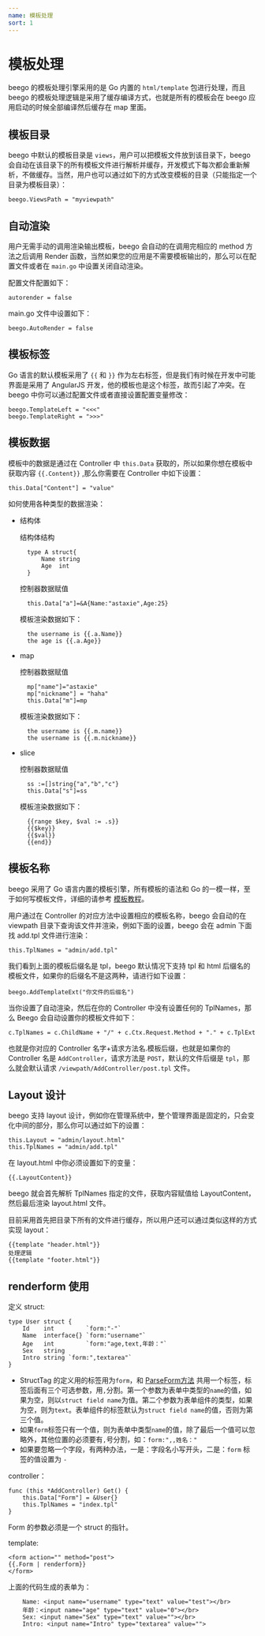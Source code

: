 ```yaml
---
name: 模板处理
sort: 1
---
```


# 模板处理

beego 的模板处理引擎采用的是 Go 内置的 `html/template` 包进行处理，而且 beego 的模板处理逻辑是采用了缓存编译方式，也就是所有的模板会在 beego 应用启动的时候全部编译然后缓存在 map 里面。

## 模板目录

beego 中默认的模板目录是 `views`，用户可以把模板文件放到该目录下，beego 会自动在该目录下的所有模板文件进行解析并缓存，开发模式下每次都会重新解析，不做缓存。当然，用户也可以通过如下的方式改变模板的目录（只能指定一个目录为模板目录）：

	beego.ViewsPath = "myviewpath"

## 自动渲染

用户无需手动的调用渲染输出模板，beego 会自动的在调用完相应的 method 方法之后调用 Render 函数，当然如果您的应用是不需要模板输出的，那么可以在配置文件或者在 `main.go` 中设置关闭自动渲染。

配置文件配置如下：

	autorender = false

main.go 文件中设置如下：

	beego.AutoRender = false

## 模板标签

Go 语言的默认模板采用了 `{{` 和 `}}` 作为左右标签，但是我们有时候在开发中可能界面是采用了 AngularJS 开发，他的模板也是这个标签，故而引起了冲突。在 beego 中你可以通过配置文件或者直接设置配置变量修改：

	beego.TemplateLeft = "<<<"
	beego.TemplateRight = ">>>"

## 模板数据

模板中的数据是通过在 Controller 中 `this.Data` 获取的，所以如果你想在模板中获取内容 `{{.Content}}` ,那么你需要在 Controller 中如下设置：

	this.Data["Content"] = "value"

如何使用各种类型的数据渲染：

- 结构体
	
	结构体结构

		type A struct{
			Name string
			Age  int
		}
	
	控制器数据赋值
			
		this.Data["a"]=&A{Name:"astaxie",Age:25}
		
	模板渲染数据如下：
	
		the username is {{.a.Name}} 
		the age is {{.a.Age}}
			
- map
	
	控制器数据赋值
	
		mp["name"]="astaxie"
		mp["nickname"] = "haha"
		this.Data["m"]=mp

	模板渲染数据如下：
	
		the username is {{.m.name}}
		the username is {{.m.nickname}}
		
- slice

	控制器数据赋值
	
		ss :=[]string{"a","b","c"}
		this.Data["s"]=ss
	
	模板渲染数据如下：
	
		{{range $key, $val := .s}}
		{{$key}}
		{{$val}}
	    {{end}}	

## 模板名称

beego 采用了 Go 语言内置的模板引擎，所有模板的语法和 Go 的一模一样，至于如何写模板文件，详细的请参考 [模板教程](https://github.com/astaxie/build-web-application-with-golang/blob/master/ebook/07.4.md)。

用户通过在 Controller 的对应方法中设置相应的模板名称，beego 会自动的在 viewpath 目录下查询该文件并渲染，例如下面的设置，beego 会在 admin 下面找 add.tpl 文件进行渲染：

	this.TplNames = "admin/add.tpl"

我们看到上面的模板后缀名是 tpl，beego 默认情况下支持 tpl 和 html 后缀名的模板文件，如果你的后缀名不是这两种，请进行如下设置：

	beego.AddTemplateExt("你文件的后缀名")

当你设置了自动渲染，然后在你的 Controller 中没有设置任何的 TplNames，那么 Beego 会自动设置你的模板文件如下：

	c.TplNames = c.ChildName + "/" + c.Ctx.Request.Method + "." + c.TplExt

也就是你对应的 Controller 名字+请求方法名.模板后缀，也就是如果你的 Controller 名是 `AddController`，请求方法是 `POST`，默认的文件后缀是 `tpl`，那么就会默认请求 `/viewpath/AddController/post.tpl` 文件。

## Layout 设计

beego 支持 layout 设计，例如你在管理系统中，整个管理界面是固定的，只会变化中间的部分，那么你可以通过如下的设置：

	this.Layout = "admin/layout.html"
	this.TplNames = "admin/add.tpl" 

在 layout.html 中你必须设置如下的变量：

	{{.LayoutContent}}
 
beego 就会首先解析 TplNames 指定的文件，获取内容赋值给 LayoutContent，然后最后渲染 layout.html 文件。

目前采用首先把目录下所有的文件进行缓存，所以用户还可以通过类似这样的方式实现 layout：

	{{template "header.html"}}
	处理逻辑
	{{template "footer.html"}}
	
## renderform 使用

定义 struct:

	type User struct {
		Id    int         `form:"-"`
		Name  interface{} `form:"username"`
		Age   int         `form:"age,text,年龄："`
		Sex   string
		Intro string `form:",textarea"`
	}

* StructTag 的定义用的标签用为`form`，和 [ParseForm方法](../controller/params.md#%E7%9B%B4%E6%8E%A5%E8%A7%A3%E6%9E%90%E5%88%B0-struct) 共用一个标签，标签后面有三个可选参数，用`,`分割。第一个参数为表单中类型的`name`的值，如果为空，则以`struct field name`为值。第二个参数为表单组件的类型，如果为空，则为`text`。表单组件的标签默认为`struct field name`的值，否则为第三个值。
* 如果`form`标签只有一个值，则为表单中类型`name`的值，除了最后一个值可以忽略外，其他位置的必须要有`,`号分割，如：`form:",,姓名："`
* 如果要忽略一个字段，有两种办法，一是：字段名小写开头，二是：`form` 标签的值设置为 `-`

controller：

	func (this *AddController) Get() {
	    this.Data["Form"] = &User{}
	    this.TplNames = "index.tpl"
	}

Form 的参数必须是一个 struct 的指针。

template:

	<form action="" method="post">
	{{.Form | renderform}}
	</form>

上面的代码生成的表单为：
	
```
	Name: <input name="username" type="text" value="test"></br>
	年龄：<input name="age" type="text" value="0"></br>
	Sex: <input name="Sex" type="text" value=""></br>
	Intro: <input name="Intro" type="textarea" value="">
```	
